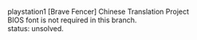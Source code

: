 playstation1 [Brave Fencer] Chinese Translation Project  
BIOS font is not required in this branch.  
status: unsolved.  